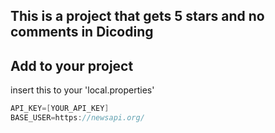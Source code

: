 ## This is a project that gets 5 stars and no comments in Dicoding

## Add to your project
insert this to your 'local.properties'
```groovy
API_KEY=[YOUR_API_KEY]
BASE_USER=https://newsapi.org/
```
